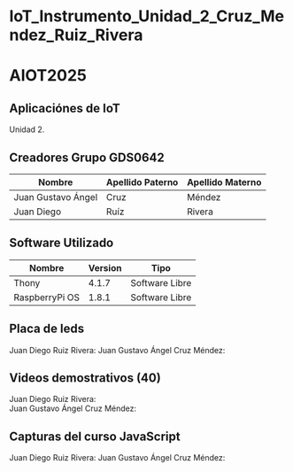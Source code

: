 # IoT_Instrumento_Unidad_2_Cruz_Mendez_Ruiz_Rivera
# AIOT2025
## Aplicaciónes de IoT
Unidad 2. 

## Creadores Grupo GDS0642

|Nombre | Apellido Paterno | Apellido Materno |
|-|-|-|
|Juan Gustavo Ángel| Cruz| Méndez|
|Juan Diego| Ruíz| Rivera|

## Software Utilizado
|Nombre|Version|Tipo|
|--|--|--|
|Thony|4.1.7|Software Libre|
|RaspberryPi OS|1.8.1|Software Libre|

## Placa de leds
Juan Diego Ruiz Rivera: 
Juan Gustavo Ángel Cruz Méndez: 

## Videos demostrativos (40)
Juan Diego Ruiz Rivera:   
Juan Gustavo Ángel Cruz Méndez: 

## Capturas del curso JavaScript
Juan Diego Ruiz Rivera:
Juan Gustavo Ángel Cruz Méndez: 
